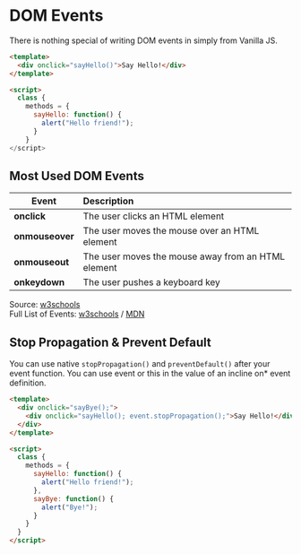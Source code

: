 # DOM Events

There is nothing special of writing DOM events in simply from Vanilla JS.

```html
<template>
  <div onclick="sayHello()">Say Hello!</div>
</template>

<script>
  class {
    methods = {
      sayHello: function() {
        alert("Hello friend!");
      }
    }
</script>
```

## Most Used DOM Events

| Event   |      Description      |
|----------|:-------------|
| **onclick** |  The user clicks an HTML element |
| **onmouseover** |    The user moves the mouse over an HTML element   |
| **onmouseout** | The user moves the mouse away from an HTML element |
| **onkeydown** | The user pushes a keyboard key |

Source: [w3schools](https://www.w3schools.com/js/js_events.asp)<br>
Full List of Events: [w3schools](https://www.w3schools.com/js/js_events.asp) / [MDN](https://developer.mozilla.org/en-US/docs/Web/Events)

## Stop Propagation & Prevent Default

You can use native `stopPropagation()` and `preventDefault()` after your event function. You can use event or this in the value of an incline on* event definition.

```html
<template>
  <div onclick="sayBye();">
    <div onclick="sayHello(); event.stopPropagation();">Say Hello!</div>
  </div>
</template>

<script>
  class {
    methods = {
      sayHello: function() {
        alert("Hello friend!");
      },
      sayBye: function() {
        alert("Bye!");
      }
    }
  }
</script>
```
